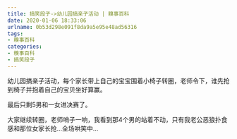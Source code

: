 ```yaml
---
title: 搞笑段子->幼儿园搞亲子活动 | 糗事百科
date: 2020-01-06 18:33:06
urlname: 0b53d298e091f8da9a5e95e48ad56316
tags: 
- 糗事百科
categories:
- 糗事百科
- 搞笑段子
---
```

幼儿园搞亲子活动，每个家长带上自己的宝宝围着小椅子转圈，老师令下，谁先抢到椅子并抱着自己的宝贝坐好算赢。

最后只剩5男和一女进决赛了。

大家继续转圈，老师哨子一响，我看到那4个男的站着不动，只有我老公恶狼扑食感和那位女家长抢…全场哄笑中…


